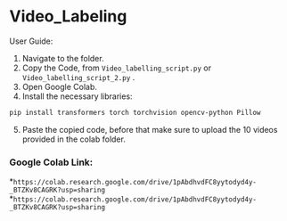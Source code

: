 # Video_Labeling
User Guide:

1. Navigate to the folder.
2. Copy the Code, from `Video_labelling_script.py` or `Video_labelling_script_2.py` .
3. Open Google Colab.
4. Install the necessary libraries:
``` bash
pip install transformers torch torchvision opencv-python Pillow
```
5. Paste the copied code, before that make sure to upload the 10 videos provided in the colab folder.
### Google Colab Link: 
*`https://colab.research.google.com/drive/1pAbdhvdFC8yytodyd4y-_BTZKv8CAGRK?usp=sharing` 
*`https://colab.research.google.com/drive/1pAbdhvdFC8yytodyd4y-_BTZKv8CAGRK?usp=sharing`
